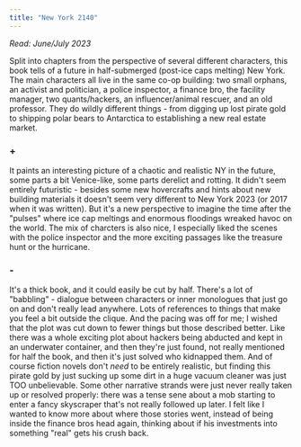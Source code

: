 ```yaml
---
title: "New York 2140"
---
```


_Read: June/July 2023_

Split into chapters from the perspective of several different characters, this book tells of a future in half-submerged (post-ice caps melting) New York. The main characters all live in the same co-op building: two small orphans, an activist and politician, a police inspector, a finance bro, the facility manager, two quants/hackers, an influencer/animal rescuer, and an old professor. They do wildly different things - from digging up lost pirate gold to shipping polar bears to Antarctica to establishing a new real estate market. 

### + 
It paints an interesting picture of a chaotic and realistic NY in the future, some parts a bit Venice-like, some parts derelict and rotting. It didn't seem entirely futuristic - besides some new hovercrafts and hints about new building materials it doesn't seem very different to New York 2023 (or 2017 when it was written). But it's a new perspective to imagine the time after the "pulses" where ice cap meltings and enormous floodings wreaked havoc on the world. The mix of charcters is also nice, I especially liked the scenes with the police inspector and the more exciting passages like the treasure hunt or the hurricane.  

### - 
It's a thick book, and it could easily be cut by half. There's a lot of "babbling" - dialogue between characters or inner monologues that just go on and don't really lead anywhere. Lots of references to things that make you feel a bit outside the clique. And the pacing was off for me; I wished that the plot was cut down to fewer things but those described better. Like there was a whole exciting plot about hackers being abducted and kept in an underwater container, and then they're just found, not really mentioned for half the book, and then it's just solved who kidnapped them. And of course fiction novels don't _need_ to be entirely realistic, but finding this pirate gold by just sucking up some dirt in a huge vacuum cleaner was just TOO unbelievable. Some other narrative strands were just never really taken up or resolved properly: there was a tense sene about a mob starting to enter a fancy skyscraper that's not really followed up later. I felt like I wanted to know more about where those stories went, instead of being inside the finance bros head again, thinking about if his investments into something "real" gets his crush back. 
